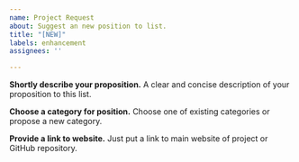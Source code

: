 ```yaml
---
name: Project Request
about: Suggest an new position to list.
title: "[NEW]"
labels: enhancement
assignees: ''

---
```


**Shortly describe your proposition.**
A clear and concise description of your proposition to this list.

**Choose a category for position.**
Choose one of existing categories or propose a new category.

**Provide a link to website.**
Just put a link to main website of project or GitHub repository.
